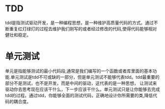 # TDD
 
tdd是指测试驱动开发，是一种编程思想，是一种维护高质量代码的方式。通过不断重复红灯绿灯的过程去维护我们刚写的或者经过修改的代码,使得代码能够相对健壮和稳定。

# 单元测试
 
单元是指能够测试的最小代码段,通常是我们编写的一个函数或者库里面的基本功能.单元测试是tdd不可或缺的一部分，但是单元测试不能够代表tdd。tdd最重要的部分不是测试，也不是开发，而是中间的驱动，这代表的是一种思想，
让测试来驱动你去思考现在应该干什么，下一步应该干什么。单元测试只是让你能够去完成tdd的过程。通过tdd，你能够全面的测试代码，正确地设计你所需要的类,降低代码的耦合度。
